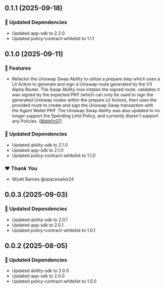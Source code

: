 ## 0.1.1 (2025-09-18)

### 🧱 Updated Dependencies

- Updated app-sdk to 2.2.0
- Updated policy-contract-whitelist to 1.1.1

## 0.1.0 (2025-09-11)

### 🚀 Features

- Refactor the Uniswap Swap Ability to utilize a prepare step which uses a Lit Action to generate and sign a Uniswap route generated by the V3 Alpha Router. The Swap Ability now intakes the signed route, validates it was signed by the expected PKP (which can only be used to sign the generated Uniswap routes within the prepare Lit Action), then uses the provided route to create and sign the Uniswap Swap transaction with the Agent Wallet PKP. The Uniswap Swap Ability was also updated to no longer support the Spending Limit Policy, and currently doesn't support any Policies. ([8bbb1c07](https://github.com/LIT-Protocol/Vincent/commit/8bbb1c07))

### 🧱 Updated Dependencies

- Updated ability-sdk to 2.1.0
- Updated app-sdk to 2.1.0
- Updated policy-contract-whitelist to 1.1.0

### ❤️ Thank You

- Wyatt Barnes @spacesailor24

## 0.0.3 (2025-09-03)

### 🧱 Updated Dependencies

- Updated ability-sdk to 2.0.1
- Updated app-sdk to 2.0.1
- Updated policy-contract-whitelist to 1.0.1

## 0.0.2 (2025-08-05)

### 🧱 Updated Dependencies

- Updated ability-sdk to 2.0.0
- Updated app-sdk to 2.0.0
- Updated policy-contract-whitelist to 1.0.0
